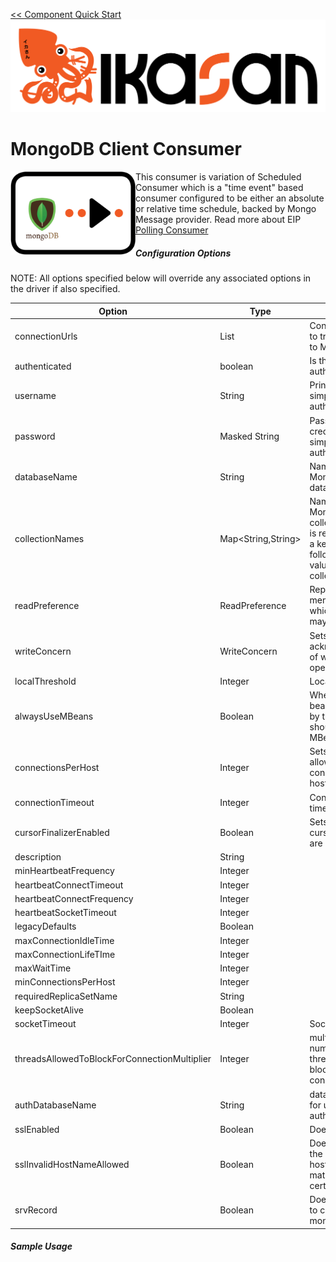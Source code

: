 [<< Component Quick Start](../../Readme.md)
![IKASAN](../../../developer/docs/quickstart-images/Ikasan-title-transparent.png)
# MongoDB Client Consumer

<img src="../../../developer/docs/quickstart-images/mongo-consumer.png" width="200px" align="left">This consumer is variation of Scheduled Consumer which is a &quot;time event&quot; based consumer configured to be either an absolute or relative time schedule, backed by Mongo Message provider.
Read more about EIP [Polling Consumer](http://www.enterpriseintegrationpatterns.com/patterns/messaging/PollingConsumer.html)


##### Configuration Options

NOTE: All options specified below will override any associated options in the driver if also specified.

| Option | Type | Purpose |
| --- | --- | --- |
| connectionUrls | List<String> | Connection URLs to try to connect to MongoDB |
| authenticated | boolean | Is the connection authenticated. |
| username | String | Principal for simple authentication |
| password | Masked String | Password credential for simple authentication. |
| databaseName | String | Name of the MongoDB database. |
| collectionNames | Map<String,String> | Names of the MongoDB collections. sThis is represented as a key-name followed by the value of the actual collection name.  |
| readPreference | ReadPreference | Replicate set members to which any query may be sent. |
| writeConcern | WriteConcern | Sets acknowledgement of write operations. |
| localThreshold | Integer | Local threshold |
| alwaysUseMBeans | Boolean | Whether JMX beans registered by the driver should always be MBeans. |
| connectionsPerHost | Integer | Sets the maximum allowed connections per host. |
| connectionTimeout | Integer | Connection timeout. |
| cursorFinalizerEnabled | Boolean | Sets whether cursor finalizers are enabled. |
| description | String |   |
| minHeartbeatFrequency | Integer |   |
| heartbeatConnectTimeout | Integer |   |
| heartbeatConnectFrequency | Integer |   |
| heartbeatSocketTimeout | Integer |   |
| legacyDefaults | Boolean |   |
| maxConnectionIdleTime | Integer |   |
| maxConnectionLifeTIme | Integer |   |
| maxWaitTime | Integer |   |
| minConnectionsPerHost | Integer |   |
| requiredReplicaSetName | String |   |
| keepSocketAlive | Boolean |   |
| socketTimeout | Integer | Socket timeout. |
| threadsAllowedToBlockForConnectionMultiplier | Integer | multiplier for number of threads allowed to block waiting for a connection. |
| authDatabaseName | String | database name for user authentication |
| sslEnabled | Boolean | Does it use SSL |
| sslInvalidHostNameAllowed | Boolean | Does it validate the server hostname to match the certificate |
| srvRecord | Boolean | Does it use '+srv' to connect to the mongo endpoint |


##### Sample Usage
